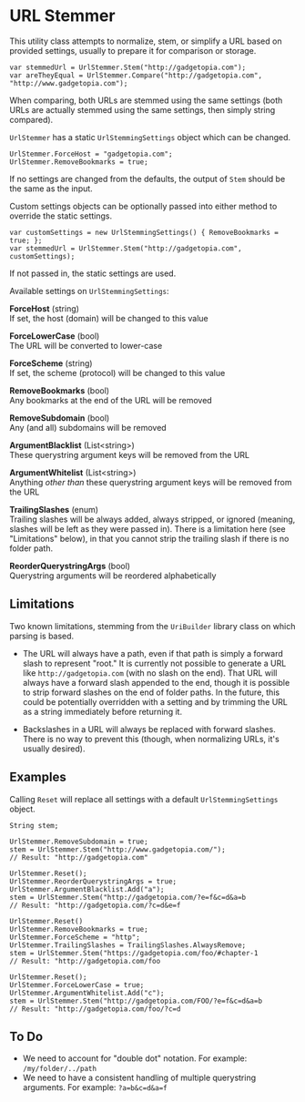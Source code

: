 # URL Stemmer

This utility class attempts to normalize, stem, or simplify a URL based on provided settings, usually to prepare it for comparison or storage.

    var stemmedUrl = UrlStemmer.Stem("http://gadgetopia.com");
	var areTheyEqual = UrlStemmer.Compare("http://gadgetopia.com", "http://www.gadgetopia.com");

When comparing, both URLs are stemmed using the same settings (both URLs are actually stemmed using the same settings, then simply string compared).

`UrlStemmer` has a static `UrlStemmingSettings` object which can be changed.

    UrlStemmer.ForceHost = "gadgetopia.com";
    UrlStemmer.RemoveBookmarks = true;

If no settings are changed from the defaults, the output of `Stem` should be the same as the input.

Custom settings objects can be optionally passed into either method to override the static settings.

    var customSettings = new UrlStemmingSettings() { RemoveBookmarks = true; };
    var stemmedUrl = UrlStemmer.Stem("http://gadgetopia.com", customSettings);

If not passed in, the static settings are used.

Available settings on `UrlStemmingSettings`:

**ForceHost** (string)   
If set, the host (domain) will be changed to this value

**ForceLowerCase** (bool)   
The URL will be converted to lower-case

**ForceScheme** (string)   
If set, the scheme (protocol) will be changed to this value

**RemoveBookmarks** (bool)   
Any bookmarks at the end of the URL will be removed

**RemoveSubdomain** (bool)   
Any (and all) subdomains will be removed

**ArgumentBlacklist** (List<string\>)   
These querystring argument keys will be removed from the URL

**ArgumentWhitelist** (List<string\>)    
Anything _other than_ these querystring argument keys will be removed from the URL

**TrailingSlashes** (enum)   
Trailing slashes will be always added, always stripped, or ignored (meaning, slashes will be left as they were passed in).  There is a limitation here (see "Limitations" below), in that you cannot strip the trailing slash if there is no folder path.

**ReorderQuerystringArgs** (bool)   
Querystring arguments will be reordered alphabetically

## Limitations

Two known limitations, stemming from the `UriBuilder` library class on which parsing is based.

* The URL will always have a path, even if that path is simply a forward slash to represent "root." It is currently not possible to generate a URL like `http://gadgetopia.com` (with no slash on the end).  That URL will always have a forward slash appended to the end, though it is possible to strip forward slashes on the end of folder paths. In the future, this could be potentially overridden with a setting and by trimming the URL as a string immediately before returning it.

* Backslashes in a URL will always be replaced with forward slashes. There is no way to prevent this (though, when normalizing URLs, it's usually desired).

## Examples

Calling `Reset` will replace all settings with a default `UrlStemmingSettings` object.

    String stem;

    UrlStemmer.RemoveSubdomain = true;
    stem = UrlStemmer.Stem("http://www.gadgetopia.com/");
    // Result: "http://gadgetopia.com"

    UrlStemmer.Reset();
    UrlStemmer.ReorderQuerystringArgs = true;
    UrlStemmer.ArgumentBlacklist.Add("a");
    stem = UrlStemmer.Stem("http://gadgetopia.com/?e=f&c=d&a=b
    // Result: "http://gadgetopia.com/?c=d&e=f

    UrlStemmer.Reset()
    UrlStemmer.RemoveBookmarks = true;
    UrlStemmer.ForceScheme = "http";
    UrlStemmer.TrailingSlashes = TrailingSlashes.AlwaysRemove;
    stem = UrlStemmer.Stem("https://gadgetopia.com/foo/#chapter-1
    // Result: "http://gadgetopia.com/foo

    UrlStemmer.Reset();
    UrlStemmer.ForceLowerCase = true;
    UrlStemmer.ArgumentWhitelist.Add("c");
    stem = UrlStemmer.Stem("http://gadgetopia.com/FOO/?e=f&c=d&a=b
    // Result: "http://gadgetopia.com/foo/?c=d


## To Do

* We need to account for "double dot" notation. For example: `/my/folder/../path`
* We need to have a consistent handling of multiple querystring arguments. For example: `?a=b&c=d&a=f`